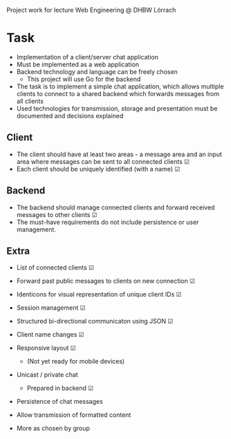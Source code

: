 Project work for lecture Web Engineering @ DHBW Lörrach

# Task

* Implementation of a client/server chat application
* Must be implemented as a web application
* Backend technology and language can be freely chosen
  * This project will use Go for the backend
* The task is to implement a simple chat application, which allows multiple clients to connect to a shared backend which forwards messages from all clients
* Used technologies for transmission, storage and presentation must be documented and decisions explained

## Client

* The client should have at least two areas - a message area and an input area where messages can be sent to all connected clients ☑
* Each client should be uniquely identified (with a name) ☑

## Backend

* The backend should manage connected clients and forward received messages to other clients ☑
* The must-have requirements do not include persistence or user management.

## Extra

* List of connected clients ☑
* Forward past public messages to clients on new connection ☑
* Identicons for visual representation of unique client IDs ☑
* Session management ☑
* Structured bi-directional communicaton using JSON ☑
* Client name changes ☑
* Responsive layout ☑
  * (Not yet ready for mobile devices)


* Unicast / private chat
  * Prepared in backend ☑
* Persistence of chat messages 
* Allow transmission of formatted content
* More as chosen by group
